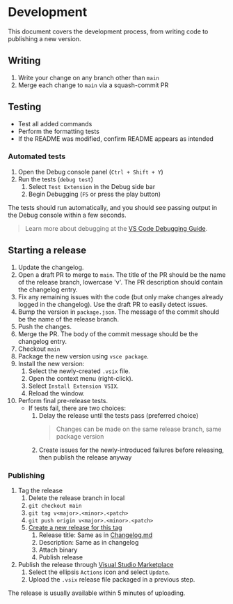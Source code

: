 # Development

This document covers the development process, from writing code to publishing a new version.

## Writing

1. Write your change on any branch other than `main`
1. Merge each change to `main` via a squash-commit PR

## Testing

-   Test all added commands
-   Perform the formatting tests
-   If the README was modified, confirm README appears as intended

### Automated tests

1. Open the Debug console panel (`Ctrl + Shift + Y`)
1. Run the tests (`debug test`)
    1. Select `Test Extension` in the Debug side bar
    1. Begin Debugging (`F5` or press the play button)

The tests should run automatically, and you should see passing output in the Debug console within a few seconds.

> Learn more about debugging at the [VS Code Debugging Guide](https://code.visualstudio.com/Docs/editor/debugging).

## Starting a release

1.  Update the changelog.
1.  Open a draft PR to merge to `main`. The title of the PR should be the name of the release branch, lowercase 'v'. The PR description should contain the changelog entry.
1.  Fix any remaining issues with the code (but only make changes already logged in the changelog). Use the draft PR to easily detect issues.
1.  Bump the version in `package.json`. The message of the commit should be the name of the release branch.
1.  Push the changes.
1.  Merge the PR. The body of the commit message should be the changelog entry.
1.  Checkout `main`
1.  Package the new version using `vsce package`.
1.  Install the new version:
    1. Select the newly-created `.vsix` file.
    1. Open the context menu (right-click).
    1. Select `Install Extension VSIX`.
    1. Reload the window.
1.  Perform final pre-release tests.
    -   If tests fail, there are two choices:
        1. Delay the release until the tests pass (preferred choice)
            > Changes can be made on the same release branch, same package version
        1. Create issues for the newly-introduced failures before releasing, then publish the release anyway

### Publishing

1. Tag the release
    1. Delete the release branch in local
    1. `git checkout main`
    1. `git tag v<major>.<minor>.<patch>`
    1. `git push origin v<major>.<minor>.<patch>`
    1. [Create a new release for this tag](https://github.com/mark-wiemer/vscode-autohotkey-plus-plus/tags)
        1. Release title: Same as in [Changelog.md](../Changelog.md)
        1. Description: Same as in changelog
        1. Attach binary
        1. Publish release
1. Publish the release through [Visual Studio Marketplace](https://marketplace.visualstudio.com/manage/publishers/mark-wiemer)
    1. Select the ellipsis `Actions` icon and select `Update`.
    1. Upload the `.vsix` release file packaged in a previous step.

The release is usually available within 5 minutes of uploading.
